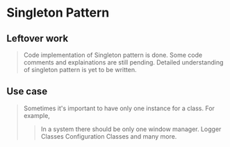 # Singleton Pattern


## Leftover work
>Code implementation of Singleton pattern is done.
>Some code comments and explainations are still pending.
>Detailed understanding of singleton pattern is yet to be written.

## Use case
>Sometimes it's important to have only one instance for a class. 
>For example,
>> In a system there should be only one window manager.
>> Logger Classes
>> Configuration Classes and many more.

##

